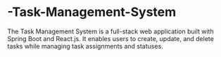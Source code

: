 # -Task-Management-System
The Task Management System is a full-stack web application built with Spring Boot and React.js. It enables users to create, update, and delete tasks while managing task assignments and statuses.
